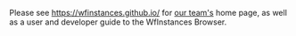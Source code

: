 Please see https://wfinstances.github.io/ for [our team's](https://github.com/orgs/WfInstances/repositories) home page, as well as a user and developer guide to the WfInstances Browser.
